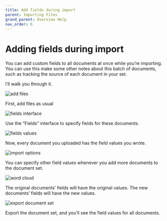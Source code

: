 ```yaml
---
title: Add fields during import
parent: Importing Files
grand_parent: Overview Help
nav_order: 6
---
```


# Adding fields during import

You can add custom fields to all documents at once while you’re importing. You can use this make some other notes about this batch of documents, such as tracking the source of each document in your set.

I’ll walk you through it.

![add files](/wp-content/uploads/2015/11/2015-11-20-fields-1.png)

First, add files as usual

![fields interface](/wp-content/uploads/2015/11/2015-11-20-fields-2.png)

Use the “Fields” interface to specify fields for these documents.

![fields values](/wp-content/uploads/2015/11/2015-11-20-fields-3.png)

Now, every document you uploaded has the field values you wrote.

![import options](/wp-content/uploads/2015/11/2015-11-20-fields-4.png)

You can specify other field values whenever you add more documents to the document set.

![word cloud](/wp-content/uploads/2015/11/2015-11-20-fields-5.png)

The original documents’ fields will have the original values. The new documents’ fields will have the new values.

![export document set](/wp-content/uploads/2015/11/2015-11-20-fields-6.png)

Export the document set, and you’ll see the field values for all documents.
